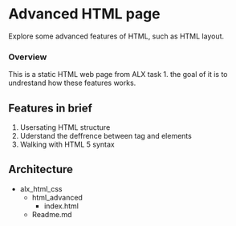 # Advanced HTML page #
Explore some advanced features of HTML, such as HTML layout.
### Overview
This is a static HTML web page from ALX task 1. the goal of it is to undrestand how these features works.

## Features in brief
1. Usersating HTML structure
2. Uderstand the deffrence between tag and elements
3. Walking with HTML 5 syntax


## Architecture

- alx_html_css
  - html_advanced
    - index.html
  - Readme.md

